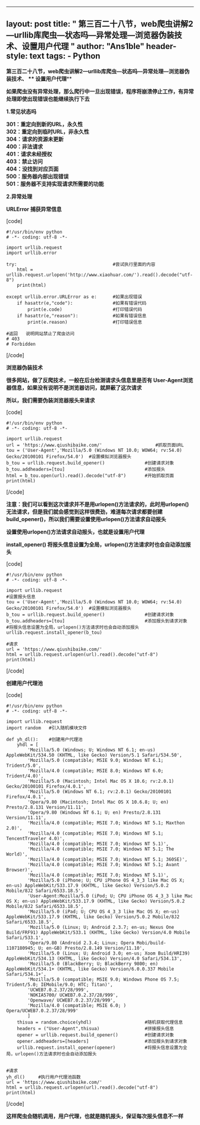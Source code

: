 
---
layout: post
title: " 第三百二十八节，web爬虫讲解2—urllib库爬虫—状态吗—异常处理—浏览器伪装技术、设置用户代理 "
author: "Ans1ble"
header-style: text
tags:
      - Python
---


**第三百二十八节，web爬虫讲解2—urllib库爬虫—状态吗—异常处理—浏览器伪装技术、 ** **设置用户代理******

**如果爬虫没有异常处理，那么爬行中一旦出现错误，程序将崩溃停止工作，有异常处理即使出现错误也能继续执行下去**



**1.常见状态吗**

**301：重定向到新的URL，永久性**  
 **302：重定向到临时URL，非永久性**  
 **304：请求的资源未更新**  
 **400：非法请求**  
 **401：请求未经授权**  
 **403：禁止访问**  
 **404：没找到对应页面**  
 **500：服务器内部出现错误**  
 **501：服务器不支持实现请求所需要的功能**



**2.异常处理**

**URLError 捕获异常信息**

[code]

    #!/usr/bin/env python
    # -*- coding: utf-8 -*-
    
    import urllib.request
    import urllib.error
    
    try:                                    #尝试执行里面的内容
        html = urllib.request.urlopen('http://www.xiaohuar.com/').read().decode("utf-8")
        print(html)
    
    except urllib.error.URLError as e:      #如果出现错误
        if hasattr(e,"code"):               #如果有错误代码
            print(e.code)                   #打印错误代码
        if hasattr(e,"reason"):             #如果有错误信息
            print(e.reason)                 #打印错误信息
    
    #返回   说明网站禁止了爬虫访问
    # 403
    # Forbidden
[/code]



**浏览器伪装技术**

**很多网站，做了反爬技术，一般在后台检测请求头信息里是否有 User-Agent浏览器信息，如果没有说明不是浏览器访问，就屏蔽了这次请求**

**所以，我们需要伪装浏览器报头来请求**



[code]

    #!/usr/bin/env python
    # -*- coding: utf-8 -*-
    
    import urllib.request
    url = 'https://www.qiushibaike.com/'                    #抓取页面URL
    tou = ('User-Agent','Mozilla/5.0 (Windows NT 10.0; WOW64; rv:54.0) Gecko/20100101 Firefox/54.0')  #设置模拟浏览器报头
    b_tou = urllib.request.build_opener()               #创建请求对象
    b_tou.addheaders=[tou]                              #添加报头
    html = b_tou.open(url).read().decode("utf-8")       #开始抓取页面
    print(html)
[/code]



**注意：我们可以看到这次请求并不是用urlopen()方法请求的，此时用urlopen()无法请求，但是我们就会感觉到这样很费劲，难道每次请求都要创建build_opener()，所以我们需要设置使用urlopen()方法请求自动报头**



****设置使用urlopen()方法请求自动报头，也就是设置用户代理****

****install_opener() 将报头信息设置为全局，urlopen()方法请求时也会自动添加报头****

[code]

    #!/usr/bin/env python
    # -*- coding: utf-8 -*-
    
    import urllib.request
    #设置报头信息
    tou = ('User-Agent','Mozilla/5.0 (Windows NT 10.0; WOW64; rv:54.0) Gecko/20100101 Firefox/54.0')  #设置模拟浏览器报头
    b_tou = urllib.request.build_opener()               #创建请求对象
    b_tou.addheaders=[tou]                              #添加报头到请求对象
    #将报头信息设置为全局，urlopen()方法请求时也会自动添加报头
    urllib.request.install_opener(b_tou)
    
    #请求
    url = 'https://www.qiushibaike.com/'
    html = urllib.request.urlopen(url).read().decode("utf-8")
    print(html)
[/code]



**创建用户代理池**



[code]

    #!/usr/bin/env python
    # -*- coding: utf-8 -*-
    
    import urllib.request
    import random   #引入随机模块文件
    
    def yh_dl():    #创建用户代理池
        yhdl = [
            'Mozilla/5.0 (Windows; U; Windows NT 6.1; en-us) AppleWebKit/534.50 (KHTML, like Gecko) Version/5.1 Safari/534.50',
            'Mozilla/5.0 (compatible; MSIE 9.0; Windows NT 6.1; Trident/5.0',
            'Mozilla/4.0 (compatible; MSIE 8.0; Windows NT 6.0; Trident/4.0)',
            'Mozilla/5.0 (Macintosh; Intel Mac OS X 10.6; rv:2.0.1) Gecko/20100101 Firefox/4.0.1',
            'Mozilla/5.0 (Windows NT 6.1; rv:2.0.1) Gecko/20100101 Firefox/4.0.1',
            'Opera/9.80 (Macintosh; Intel Mac OS X 10.6.8; U; en) Presto/2.8.131 Version/11.11',
            'Opera/9.80 (Windows NT 6.1; U; en) Presto/2.8.131 Version/11.11',
            'Mozilla/4.0 (compatible; MSIE 7.0; Windows NT 5.1; Maxthon 2.0)',
            'Mozilla/4.0 (compatible; MSIE 7.0; Windows NT 5.1; TencentTraveler 4.0)',
            'Mozilla/4.0 (compatible; MSIE 7.0; Windows NT 5.1)',
            'Mozilla/4.0 (compatible; MSIE 7.0; Windows NT 5.1; The World)',
            'Mozilla/4.0 (compatible; MSIE 7.0; Windows NT 5.1; 360SE)',
            'Mozilla/4.0 (compatible; MSIE 7.0; Windows NT 5.1; Avant Browser)',
            'Mozilla/4.0 (compatible; MSIE 7.0; Windows NT 5.1)',
            'Mozilla/5.0 (iPhone; U; CPU iPhone OS 4_3_3 like Mac OS X; en-us) AppleWebKit/533.17.9 (KHTML, like Gecko) Version/5.0.2 Mobile/8J2 Safari/6533.18.5',
            'User-Agent:Mozilla/5.0 (iPod; U; CPU iPhone OS 4_3_3 like Mac OS X; en-us) AppleWebKit/533.17.9 (KHTML, like Gecko) Version/5.0.2 Mobile/8J2 Safari/6533.18.5',
            'Mozilla/5.0 (iPad; U; CPU OS 4_3_3 like Mac OS X; en-us) AppleWebKit/533.17.9 (KHTML, like Gecko) Version/5.0.2 Mobile/8J2 Safari/6533.18.5',
            'Mozilla/5.0 (Linux; U; Android 2.3.7; en-us; Nexus One Build/FRF91) AppleWebKit/533.1 (KHTML, like Gecko) Version/4.0 Mobile Safari/533.1',
            'Opera/9.80 (Android 2.3.4; Linux; Opera Mobi/build-1107180945; U; en-GB) Presto/2.8.149 Version/11.10',
            'Mozilla/5.0 (Linux; U; Android 3.0; en-us; Xoom Build/HRI39) AppleWebKit/534.13 (KHTML, like Gecko) Version/4.0 Safari/534.13',
            'Mozilla/5.0 (BlackBerry; U; BlackBerry 9800; en) AppleWebKit/534.1+ (KHTML, like Gecko) Version/6.0.0.337 Mobile Safari/534.1+',
            'Mozilla/5.0 (compatible; MSIE 9.0; Windows Phone OS 7.5; Trident/5.0; IEMobile/9.0; HTC; Titan)',
            'UCWEB7.0.2.37/28/999',
            'NOKIA5700/ UCWEB7.0.2.37/28/999',
            'Openwave/ UCWEB7.0.2.37/28/999',
            'Mozilla/4.0 (compatible; MSIE 6.0; ) Opera/UCWEB7.0.2.37/28/999'
            ]
        thisua = random.choice(yhdl)                    #随机获取代理信息
        headers = ("User-Agent",thisua)                 #拼接报头信息
        opener = urllib.request.build_opener()          #创建请求对象
        opener.addheaders=[headers]                     #添加报头到请求对象
        urllib.request.install_opener(opener)           #将报头信息设置为全局，urlopen()方法请求时也会自动添加报头
    
    
    #请求
    yh_dl()     #执行用户代理池函数
    url = 'https://www.qiushibaike.com/'
    html = urllib.request.urlopen(url).read().decode("utf-8")
    print(html)
[/code]



**这样爬虫会随机调用，用户代理，也就是随机报头，保证每次报头信息不一样**



